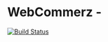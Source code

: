 # WebCommerz - 


[![Build Status](https://travis-ci.org/graemefoster/WebCommerz.svg?branch=master)](https://travis-ci.org/graemefoster/WebCommerz.svg?branch=master)
